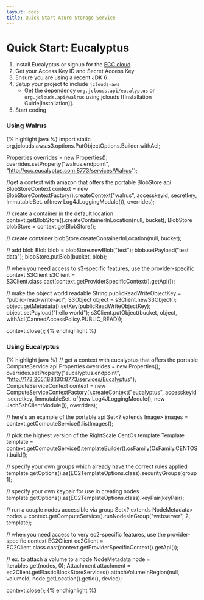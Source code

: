 ```yaml
---
layout: docs
title: Quick Start Azure Storage Service
---
```


# Quick Start: Eucalyptus

1. Install Eucalyptus or signup for the [ECC cloud](https://ecc.eucalyptus.com:8443/#login)
2. Get your Access Key ID and Secret Access Key
3. Ensure you are using a recent JDK 6
4. Setup your project to include `jclouds-aws`
	* Get the dependency `org.jclouds.api/eucalyptus` or `org.jclouds.api/walrus` using jclouds [[Installation Guide|Installation]].
5. Start coding

### Using Walrus

{% highlight java %}
import static org.jclouds.aws.s3.options.PutObjectOptions.Builder.withAcl;

Properties overrides = new Properties();
overrides.setProperty("walrus.endpoint", "http://ecc.eucalyptus.com:8773/services/Walrus");

//get a context with amazon that offers the portable BlobStore api
BlobStoreContext context = new BlobStoreContextFactory().createContext("walrus", accesskeyid, secretkey,
	ImmutableSet.<Module> of(new Log4JLoggingModule()), overrides);

// create a container in the default location
context.getBlobStore().createContainerInLocation(null, bucket);
BlobStore blobStore = context.getBlobStore();

// create container
blobStore.createContainerInLocation(null, bucket);

// add blob
Blob blob = blobStore.newBlob("test");
blob.setPayload("test data");
blobStore.putBlob(bucket, blob);

// when you need access to s3-specific features, use the provider-specific context
S3Client s3Client = S3Client.class.cast(context.getProviderSpecificContext().getApi());

// make the object world readable
String publicReadWriteObjectKey = "public-read-write-acl";
S3Object object = s3Client.newS3Object();
object.getMetadata().setKey(publicReadWriteObjectKey);
object.setPayload("hello world");
s3Client.putObject(bucket, object, withAcl(CannedAccessPolicy.PUBLIC_READ));

context.close();
{% endhighlight %}

### Using Eucalyptus

{% highlight java %}
// get a context with eucalyptus that offers the portable ComputeService api
Properties overrides = new Properties();
overrides.setProperty("eucalyptus.endpoint", "http://173.205.188.130:8773/services/Eucalyptus");
ComputeServiceContext context = new ComputeServiceContextFactory().createContext("eucalyptus", accesskeyid ,secretkey,
                          ImmutableSet.<Module> of(new Log4JLoggingModule(), new JschSshClientModule()), overrides);

// here's an example of the portable api
Set<? extends Image> images = context.getComputeService().listImages();

// pick the highest version of the RightScale CentOs template
Template template = context.getComputeService().templateBuilder().osFamily(OsFamily.CENTOS).build();

// specify your own groups which already have the correct rules applied
template.getOptions().as(EC2TemplateOptions.class).securityGroups(group1);

// specify your own keypair for use in creating nodes
template.getOptions().as(EC2TemplateOptions.class).keyPair(keyPair);

// run a couple nodes accessible via group
Set<? extends NodeMetadata> nodes = context.getComputeService().runNodesInGroup("webserver", 2, template);

// when you need access to very ec2-specific features, use the provider-specific context
EC2Client ec2Client = EC2Client.class.cast(context.getProviderSpecificContext().getApi());

// ex. to attach a volume to a node
NodeMetadata node = Iterables.get(nodes, 0);
Attachment attachment = ec2Client.getElasticBlockStoreServices().attachVolumeInRegion(null, volumeId, node.getLocation().getId(), device);

context.close();
{% endhighlight %}
